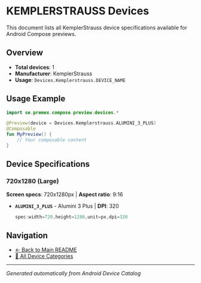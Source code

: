 # KEMPLERSTRAUSS Devices

This document lists all KemplerStrauss device specifications available for Android Compose previews.

## Overview

- **Total devices**: 1
- **Manufacturer**: KemplerStrauss
- **Usage**: `Devices.Kemplerstrauss.DEVICE_NAME`

## Usage Example

```kotlin
import se.premex.compose.preview.devices.*

@Preview(device = Devices.Kemplerstrauss.ALUMINI_3_PLUS)
@Composable
fun MyPreview() {
    // Your composable content
}
```

## Device Specifications

### 720x1280 (Large)

**Screen specs**: 720x1280px | **Aspect ratio**: 9:16

- **`ALUMINI_3_PLUS`** - Alumini 3 Plus | **DPI**: 320
  ```kotlin
  spec:width=720,height=1280,unit=px,dpi=320
  ```

## Navigation

- [← Back to Main README](../../README.md)
- [📱 All Device Categories](../README.md)

---
*Generated automatically from Android Device Catalog*
